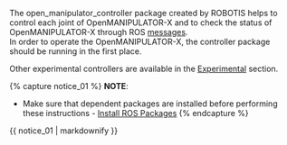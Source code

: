 The open_manipulator_controller package created by ROBOTIS helps to control each joint of OpenMANIPULATOR-X and to check the status of OpenMANIPULATOR-X through ROS [messages](/docs/en/platform/openmanipulator_x/ros_controller_package/#message-list).  
In order to operate the OpenMANIPULATOR-X, the controller package should be running in the first place.

Other experimental controllers are available in the [Experimental](/docs/en/platform/openmanipulator_x/ros_controller_experiment/) section.

{% capture notice_01 %}
**NOTE**: 
- Make sure that dependent packages are installed before performing these instructions - [Install ROS Packages](/docs/en/platform/openmanipulator_x/quick_start_guide/#install-ros-packages)
{% endcapture %}
<div class="notice--info">{{ notice_01 | markdownify }}</div>
